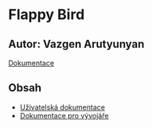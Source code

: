 # Flappy Bird
## Autor: Vazgen Arutyunyan


[Dokumentace](https://gitlab.fel.cvut.cz/arutyvaz/flappy_bird/-/wikis/home)

## Obsah
- [Uživatelská dokumentace](#uživatelská-dokumentace)
- [Dokumentace pro vývojáře](#dokumentace-pro-vývojáře)
